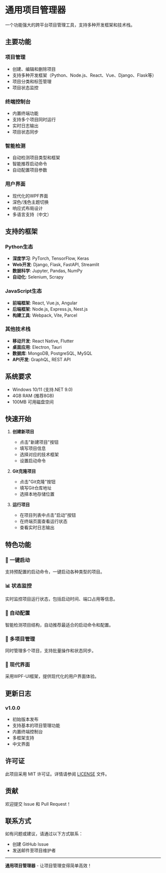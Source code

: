 # 通用项目管理器

一个功能强大的跨平台项目管理工具，支持多种开发框架和技术栈。

## 主要功能

### 项目管理
- 创建、编辑和删除项目
- 支持多种开发框架（Python、Node.js、React、Vue、Django、Flask等）
- 项目分类和标签管理
- 项目状态监控

### 终端控制台
- 内置终端功能
- 支持多个项目同时运行
- 实时日志输出
- 项目状态同步

### 智能检测
- 自动检测项目类型和框架
- 智能推荐启动命令
- 自动配置项目参数

### 用户界面
- 现代化的WPF界面
- 深色/浅色主题切换
- 响应式布局设计
- 多语言支持（中文）

## 支持的框架

### Python生态
- **深度学习**: PyTorch, TensorFlow, Keras
- **Web开发**: Django, Flask, FastAPI, Streamlit
- **数据科学**: Jupyter, Pandas, NumPy
- **自动化**: Selenium, Scrapy

### JavaScript生态
- **前端框架**: React, Vue.js, Angular
- **后端框架**: Node.js, Express.js, Nest.js
- **构建工具**: Webpack, Vite, Parcel

### 其他技术栈
- **移动开发**: React Native, Flutter
- **桌面应用**: Electron, Tauri
- **数据库**: MongoDB, PostgreSQL, MySQL
- **API开发**: GraphQL, REST API

## 系统要求

- Windows 10/11 (支持.NET 9.0)
- 4GB RAM (推荐8GB)
- 100MB 可用磁盘空间

## 快速开始

1. **创建新项目**
   - 点击"新建项目"按钮
   - 填写项目信息
   - 选择对应的技术框架
   - 设置启动命令

2. **Git克隆项目**
   - 点击"Git克隆"按钮
   - 填写Git仓库地址
   - 选择本地存储位置

3. **运行项目**
   - 在项目列表中点击"启动"按钮
   - 在终端页面查看运行状态
   - 查看实时日志输出

## 特色功能

### 🚀 一键启动
支持预配置的启动命令，一键启动各种类型的项目。

### 📊 状态监控
实时监控项目运行状态，包括启动时间、端口占用等信息。

### 🔧 自动配置
智能检测项目结构，自动推荐最适合的启动命令和配置。

### 📱 多项目管理
同时管理多个项目，支持批量操作和状态同步。

### 🎨 现代界面
采用WPF-UI框架，提供现代化的用户界面体验。

## 更新日志

### v1.0.0
- 初始版本发布
- 支持基本的项目管理功能
- 内置终端控制台
- 多框架支持
- 中文界面

## 许可证

此项目采用 MIT 许可证。详情请参阅 [LICENSE](LICENSE) 文件。

## 贡献

欢迎提交 Issue 和 Pull Request！

## 联系方式

如有问题或建议，请通过以下方式联系：

- 创建 GitHub Issue
- 发送邮件至项目维护者

---

**通用项目管理器** - 让项目管理变得简单高效！

